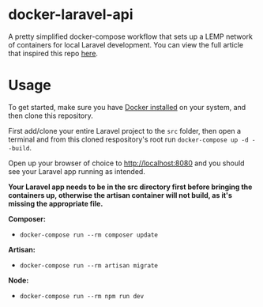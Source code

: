 # docker-laravel-api
A pretty simplified docker-compose workflow that sets up a LEMP network of containers for local Laravel development. You can view the full article that inspired this repo [here](https://medium.com/@aschmelyun).


# Usage
To get started, make sure you have [Docker installed](https://https://www.docker.com/products/docker-desktop) on your system, and then clone this repository.

First add/clone your entire Laravel project to the `src` folder, then open a terminal and from this cloned respository's root run `docker-compose up -d --build`. 

Open up your browser of choice to [http://localhost:8080](http://localhost:8080) and you should see your Laravel app running as intended. 

**Your Laravel app needs to be in the src directory first before bringing the containers up, otherwise the artisan container will not build, as it's missing the appropriate file.** 

**Composer:**
- `docker-compose run --rm composer update`

**Artisan:**
- `docker-compose run --rm artisan migrate` 

**Node:**
- `docker-compose run --rm npm run dev` 
